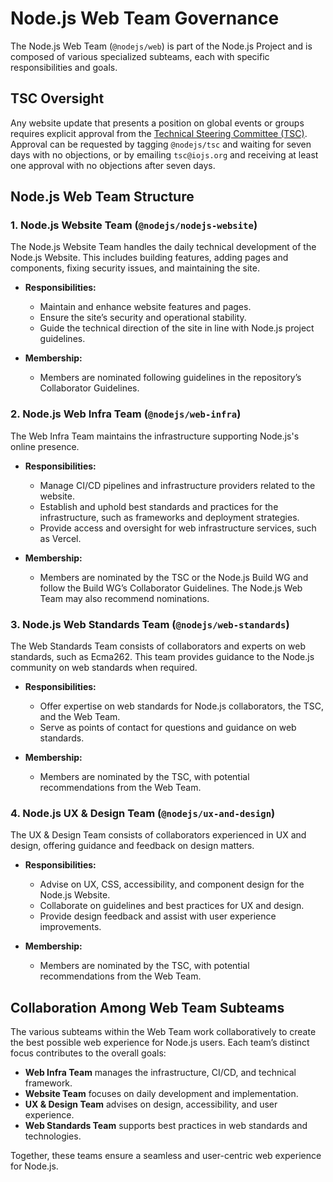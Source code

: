 # Node.js Web Team Governance

The Node.js Web Team (`@nodejs/web`) is part of the Node.js Project and is composed of various specialized subteams, each with specific responsibilities and goals.

## TSC Oversight

Any website update that presents a position on global events or groups requires explicit approval from the [Technical Steering Committee (TSC)](https://github.com/nodejs/TSC/blob/main/TSC-Charter.md#section-4-responsibilities-of-the-tsc). Approval can be requested by tagging `@nodejs/tsc` and waiting for seven days with no objections, or by emailing `tsc@iojs.org` and receiving at least one approval with no objections after seven days.

## Node.js Web Team Structure

### 1. Node.js Website Team (`@nodejs/nodejs-website`)

The Node.js Website Team handles the daily technical development of the Node.js Website. This includes building features, adding pages and components, fixing security issues, and maintaining the site.

- **Responsibilities:** 
  - Maintain and enhance website features and pages.
  - Ensure the site’s security and operational stability.
  - Guide the technical direction of the site in line with Node.js project guidelines.

- **Membership:** 
  - Members are nominated following guidelines in the repository’s Collaborator Guidelines.

### 2. Node.js Web Infra Team (`@nodejs/web-infra`)

The Web Infra Team maintains the infrastructure supporting Node.js's online presence.

- **Responsibilities:** 
  - Manage CI/CD pipelines and infrastructure providers related to the website.
  - Establish and uphold best standards and practices for the infrastructure, such as frameworks and deployment strategies.
  - Provide access and oversight for web infrastructure services, such as Vercel.

- **Membership:** 
  - Members are nominated by the TSC or the Node.js Build WG and follow the Build WG’s Collaborator Guidelines. The Node.js Web Team may also recommend nominations.

### 3. Node.js Web Standards Team (`@nodejs/web-standards`)

The Web Standards Team consists of collaborators and experts on web standards, such as Ecma262. This team provides guidance to the Node.js community on web standards when required.

- **Responsibilities:** 
  - Offer expertise on web standards for Node.js collaborators, the TSC, and the Web Team.
  - Serve as points of contact for questions and guidance on web standards.

- **Membership:** 
  - Members are nominated by the TSC, with potential recommendations from the Web Team.

### 4. Node.js UX & Design Team (`@nodejs/ux-and-design`)

The UX & Design Team consists of collaborators experienced in UX and design, offering guidance and feedback on design matters.

- **Responsibilities:** 
  - Advise on UX, CSS, accessibility, and component design for the Node.js Website.
  - Collaborate on guidelines and best practices for UX and design.
  - Provide design feedback and assist with user experience improvements.

- **Membership:** 
  - Members are nominated by the TSC, with potential recommendations from the Web Team.

## Collaboration Among Web Team Subteams

The various subteams within the Web Team work collaboratively to create the best possible web experience for Node.js users. Each team’s distinct focus contributes to the overall goals:

- **Web Infra Team** manages the infrastructure, CI/CD, and technical framework.
- **Website Team** focuses on daily development and implementation.
- **UX & Design Team** advises on design, accessibility, and user experience.
- **Web Standards Team** supports best practices in web standards and technologies.

Together, these teams ensure a seamless and user-centric web experience for Node.js.